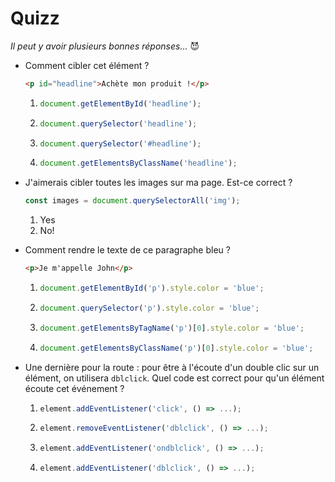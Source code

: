 # Quizz

_Il peut y avoir plusieurs bonnes réponses..._ 😈

- Comment cibler cet élément ?

  ```html
  <p id="headline">Achète mon produit !</p>
  ```

  1. ```js
     document.getElementById('headline');
     ```
  2. ```js
     document.querySelector('headline');
     ```
  3. ```js
     document.querySelector('#headline');
     ```
  4. ```js
     document.getElementsByClassName('headline');
     ```

- J'aimerais cibler toutes les images sur ma page. Est-ce correct ?

  ```js
  const images = document.querySelectorAll('img');
  ```

  1. Yes
  2. No!

- Comment rendre le texte de ce paragraphe bleu ?

  ```html
  <p>Je m'appelle John</p>
  ```

  1. ```js
     document.getElementById('p').style.color = 'blue';
     ```
  2. ```js
     document.querySelector('p').style.color = 'blue';
     ```
  3. ```js
     document.getElementsByTagName('p')[0].style.color = 'blue';
     ```
  4. ```js
     document.getElementsByClassName('p')[0].style.color = 'blue';
     ```

- Une dernière pour la route : pour être à l'écoute d'un double clic sur un élément, on utilisera `dblclick`. Quel code est correct pour qu'un élément écoute cet événement ?
  1. ```js
     element.addEventListener('click', () => ...);
     ```
  2. ```js
     element.removeEventListener('dblclick', () => ...);
     ```
  3. ```js
     element.addEventListener('ondblclick', () => ...);
     ```
  4. ```js
     element.addEventListener('dblclick', () => ...);
     ```
